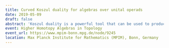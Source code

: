```yaml
---
title: Curved Koszul duality for algebras over unital operads
date: 2019-05-09
draft: false
abstract: 'Koszul duality is a powerful tool that can be used to produce resolutions of algebras in many contexts. In particular, Koszul duality of operads is the tool of choice to define the notion of "homotopy algebras". In this talk, I will present a framework to study curved Koszul duality for algebras over certain kinds of unital operads (i.e. satisfying $P(0) = \Bbbk$). I will explain how to use it in order to compute the factorization homology of a closed manifold with values in the algebra of polynomial functions on a standard shifted symplectic space.'
event: Higher Homotopy Algebras in Topology
event_url: https://www.mpim-bonn.mpg.de/node/9245
location: Max Planck Institute for Mathematics (MPIM), Bonn, Germany
---
```

